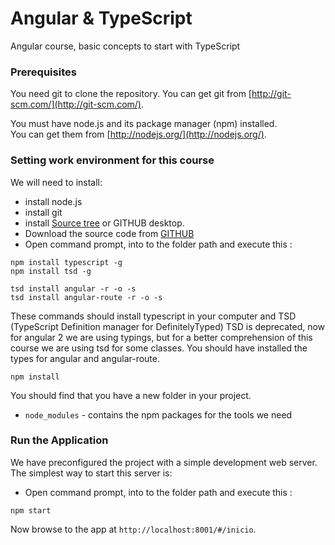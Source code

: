 # Angular & TypeScript
Angular course, basic concepts to start with TypeScript

### Prerequisites

You need git to clone the repository.
You can get git from
[http://git-scm.com/](http://git-scm.com/).

You must have node.js and its package manager (npm) installed.  
You can get them from [http://nodejs.org/](http://nodejs.org/).

### Setting work environment for this course
We will need to install:

* install node.js
* install git
* install [Source tree](https://www.sourcetreeapp.com/) or GITHUB desktop.
* Download the source code from [GITHUB](https://github.com/jcyovera/AngularTypeScript.git)
* Open command prompt, into to the folder path and execute this :
```
npm install typescript -g
npm install tsd -g

tsd install angular -r -o -s
tsd install angular-route -r -o -s
```
These commands should install typescript in your computer and TSD (TypeScript Definition manager for DefinitelyTyped)
TSD is deprecated, now for angular 2 we are using typings, but for a better comprehension of this course we are using tsd for some classes.
You should have installed the types for angular and angular-route.
```
npm install
```
You should find that you have a new
folder in your project.

* `node_modules` - contains the npm packages for the tools we need

### Run the Application

We have preconfigured the project with a simple development web server.  The simplest way to start
this server is:
* Open command prompt, into to the folder path and execute this :
```
npm start
```
Now browse to the app at `http://localhost:8001/#/inicio`.
